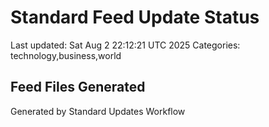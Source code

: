 # Standard Feed Update Status
Last updated: Sat Aug  2 22:12:21 UTC 2025
Categories: technology,business,world

## Feed Files Generated

Generated by Standard Updates Workflow
